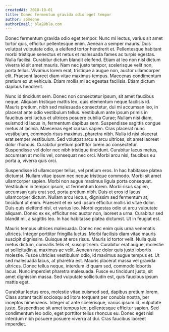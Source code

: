 ```yaml
---
createdAt: 2018-10-01
title: Donec fermentum gravida odio eget tempor
author: someone
authorEmail: bla2@bla.com
---
```


Donec fermentum gravida odio eget tempor. Nunc mi lectus, varius sit amet tortor quis, efficitur pellentesque enim. Aenean a semper mauris. Duis volutpat vulputate odio, a eleifend tortor hendrerit et. Pellentesque habitant morbi tristique senectus et netus et malesuada fames ac turpis egestas. Nulla facilisi. Curabitur dictum blandit eleifend. Etiam at leo non nisl dictum viverra id sit amet mauris. Nam nec justo tempor, scelerisque velit non, porta tellus. Vivamus lorem erat, tristique a augue non, auctor ullamcorper elit. Praesent laoreet diam vitae maximus tempus. Maecenas condimentum pretium ex ut vehicula. Etiam mollis mi ac egestas facilisis. Etiam dictum dapibus hendrerit.

Nunc id tincidunt sem. Donec non consectetur ipsum, sit amet faucibus neque. Aliquam tristique mattis leo, quis elementum neque facilisis id. Mauris pretium, nibh sed malesuada consectetur, dui mi accumsan leo, in placerat ante odio vestibulum tellus. Vestibulum ante ipsum primis in faucibus orci luctus et ultrices posuere cubilia Curae; Nullam nisi diam, euismod id lacus in, fermentum dapibus sem. Suspendisse sagittis congue metus at lacinia. Maecenas eget cursus sapien. Cras placerat nunc vestibulum, commodo risus maximus, pharetra nibh. Nulla id nisi placerat erat semper vestibulum. Sed volutpat arcu a arcu ultrices, sit amet laoreet dolor rhoncus. Curabitur pretium porttitor lorem ac consectetur. Suspendisse vel dolor nec nibh tristique tincidunt. Curabitur lacus metus, accumsan at mollis vel, consequat nec orci. Morbi arcu nisl, faucibus eu porta a, viverra quis orci.

Suspendisse id ullamcorper tellus, vel pretium eros. In hac habitasse platea dictumst. Nullam vitae ipsum nec neque tristique commodo. Morbi sit amet ullamcorper sapien. Morbi non augue maximus ligula porta consequat. Vestibulum in tempor ipsum, ut fermentum lorem. Morbi risus sapien, accumsan quis erat sed, porta pretium nibh. Duis et eros id lacus ullamcorper dictum. Nullam arcu lectus, dignissim sed fermentum at, tincidunt ut enim. Praesent et ex sed ipsum efficitur mollis id vitae dolor. Duis quis eleifend nisl, et varius leo. Morbi egestas odio ut arcu vulputate aliquam. Donec ex ex, efficitur nec auctor non, laoreet a urna. Curabitur sed blandit mi, a sagittis leo. In hac habitasse platea dictumst. Ut in feugiat est.

Mauris tempus ultrices malesuada. Donec nec enim quis urna venenatis ultrices. Integer porttitor fringilla luctus. Morbi facilisis diam vitae mauris suscipit dignissim. Quisque at eros risus. Mauris id tortor velit. Nulla quis metus dictum, convallis felis et, suscipit sem. Curabitur erat augue, molestie at sollicitudin a, maximus ac velit. Aenean nec dolor quis justo lobortis molestie. Fusce ultricies vestibulum odio, id maximus augue tempus et. Ut sed malesuada lacus, at pharetra est. Mauris placerat massa vel gravida ultrices. Donec tellus neque, interdum id quam sed, commodo lobortis lacus. Nunc imperdiet pharetra malesuada. Fusce eu tincidunt justo, sit amet dignissim massa. Sed vulputate sollicitudin est, quis faucibus ipsum mattis eget.

Curabitur lectus eros, molestie vitae euismod sed, dapibus pretium lorem. Class aptent taciti sociosqu ad litora torquent per conubia nostra, per inceptos himenaeos. Integer ut ante scelerisque, varius ipsum id, vulputate justo. Suspendisse sit amet tempus leo, pellentesque efficitur sapien. Sed condimentum leo odio, eget porttitor tellus rhoncus eu. Donec eget nisl interdum nibh posuere posuere viverra at dui. Cras faucibus laoreet imperdiet.
